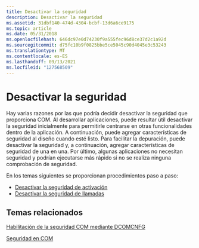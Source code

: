 ```yaml
---
title: Desactivar la seguridad
description: Desactivar la seguridad
ms.assetid: 31dbf140-474d-4304-bcbf-13d6a6ce9175
ms.topic: article
ms.date: 05/31/2018
ms.openlocfilehash: 646dc97e0d74230f9a555fec96d8ce37d2c1a92d
ms.sourcegitcommit: d75fc10b9f0825bbe5ce5045c90d4045e3c53243
ms.translationtype: MT
ms.contentlocale: es-ES
ms.lasthandoff: 09/13/2021
ms.locfileid: "127568509"
---
```

# <a name="turning-off-security"></a>Desactivar la seguridad

Hay varias razones por las que podría decidir desactivar la seguridad que proporciona COM. Al desarrollar aplicaciones, puede resultar útil desactivar la seguridad inicialmente para permitirle centrarse en otras funcionalidades dentro de la aplicación. A continuación, puede agregar características de seguridad al diseño cuando esté listo. Para facilitar la depuración, puede desactivar la seguridad y, a continuación, agregar características de seguridad de una en una. Por último, algunas aplicaciones no necesitan seguridad y podrían ejecutarse más rápido si no se realiza ninguna comprobación de seguridad.

En los temas siguientes se proporcionan procedimientos paso a paso:

-   [Desactivar la seguridad de activación](turning-off-activation-security.md)
-   [Desactivar la seguridad de llamadas](turning-off-call-security.md)

## <a name="related-topics"></a>Temas relacionados

<dl> <dt>

[Habilitación de la seguridad COM mediante DCOMCNFG](enabling-com-security-using-dcomcnfg.md)
</dt> <dt>

[Seguridad en COM](security-in-com.md)
</dt> </dl>

 

 





